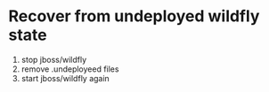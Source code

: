 # Recover from undeployed wildfly state

1. stop jboss/wildfly
2. remove .undeployeed files
3. start jboss/wildfly again
